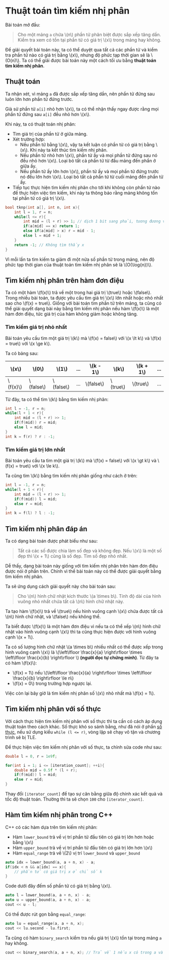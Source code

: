 # Thuật toán tìm kiếm nhị phân

Bài toán mở đầu: 

> Cho một mảng `a` chứa \\(n\\) phần tử phân biệt được sắp xếp tăng dần. Kiểm tra xem có tồn tại phần tử có giá trị \\(x\\) trong mảng hay không.

Để giải quyết bài toán này, ta có thể duyệt qua tất cả các phần tử và kiểm tra phần tử nào có giá trị bằng \\(x\\), nhưng độ phức tạp thời gian sẽ là \\(O(n)\\). Ta có thể giải được bài toán này một cách tối ưu bằng **thuật toán tìm kiếm nhị phân**.

## Thuật toán

Ta nhận xét, vì mảng `a` đã được sắp xếp tăng dần, nên phần tử đứng sau luôn lớn hơn phần tử đứng trước.

Giả sử phần tử `a[i]` nhỏ hơn \\(x\\), ta có thể nhận thấy ngay được rằng mọi phần tử đứng sau `a[i]` đều nhỏ hơn \\(x\\).

Khi này, ta có thuật toán nhị phân:
- Tìm giá trị của phần tử ở giữa mảng.
- Xét trường hợp:
	- Nếu phần tử bằng \\(x\\), vậy ta kết luận có phần tử có giá trị bằng \\(x\\). Khi này ta kết thúc tìm kiếm nhị phân. 
	- Nếu phần tử nhỏ hơn \\(x\\), phần tử ấy và mọi phần tử đứng sau nó đều nhỏ hơn \\(x\\). Loại bỏ tất cả phần tử từ đầu mảng đến phần ở giữa ấy. 
	- Nếu phần tử ấy lớn hơn \\(x\\), phần tử ấy và mọi phần tử đứng trước nó đều lớn hơn \\(x\\). Loại bỏ tất cả phần tử từ cuối mảng đến phần tử ấy. 
- Tiếp tục thực hiện tìm kiếm nhị phân cho tới khi không còn phần tử nào để thực hiện việc tìm kiếm, khi này ta thông báo rằng mảng không tồn tại phần tử có giá trị \\(x\\).

```C++
bool tknp(int a[], int n, int x){
	int l = 1, r = n;
	while(l <= r){
		int mid = (l + r) >> 1; // dịch 1 bit sang phải, tương đương với `(l + r) / 2`
		if(a[mid] == x) return 1;
		else if(a[mid] > x) r = mid - 1;
		else l = mid + 1;
	}
	return -1; // Không tìm thấy x
}
``` 

Vì mỗi lần ta tìm kiếm ta giảm đi một nửa số phần tử trong mảng, nên độ phức tạp thời gian của thuật toán tìm kiếm nhị phân sẽ là \\(O(\log{n})\\).

## Tìm kiếm nhị phân trên hàm đơn điệu

Ta có một hàm \\(f(x)\\) trả về một trong hai giá trị \\(true\\) hoặc \\(false\\). Trong nhiều bài toán, ta được yêu cầu tìm giá trị \\(x\\) lớn nhất hoặc nhỏ nhất sao cho \\(f(x) = true\\). Giống với bài toán tìm phần tử trên mảng, ta cũng có thể giải quyết dạng bài này bằng tìm kiếm nhị phân nếu hàm \\(f(x)\\) là một hàm đơn điệu, tức giá trị của hàm không giảm hoặc không tăng.

### Tìm kiếm giá trị nhỏ nhất

Bài toán yêu cầu tìm một giá trị \\(k\\) mà \\(f(x) = false\\) với \\(x \lt k\\) và \\(f(x) = true\\) với \\(x \ge k\\).

Ta có bảng sau:

|\\(x\\)|\\(0\\)|\\(1\\)|...|\\(k - 1\\)|\\(k\\)|\\(k + 1\\)|...|
|---|---|---|---|---|---|---|---|
|\\(f(x)\\)|\\(false\\)|\\(false\\)|...|\\(false\\)|\\(true\\)|\\(true\\)|...|

Từ đây, ta có thể tìm \\(k\\) bằng tìm kiếm nhị phân:

```C++
int l = -1, r = n;
while(l + 1 < r){
	int mid = (l + r) >> 1; 
	if(f(mid)) r = mid;
	else l = mid;
}
int k = f(r) ? r : -1;
```
### Tìm kiếm giá trị lớn nhất

Bài toán yêu cầu ta tìm một giá trị \\(k\\) mà \\(f(x) = false\\) với \\(x \gt k\\) và \\(f(x) = true\\) với \\(x \le k\\).

Ta cũng tìm \\(k\\) bằng tìm kiếm nhị phân giống như cách ở trên:

```C++
int l = -1, r = n;
while(l + 1 < r){
	int mid = (l + r) >> 1; 
	if(f(mid)) l = mid;
	else r = mid;
}
int k = f(l) ? l : -1;
```

## Tìm kiếm nhị phân đáp án

Ta có dạng bài toán được phát biểu như sau:

> Tất cả các số được chia làm số đẹp và không đẹp. Nếu \\(x\\) là một số đẹp thì \\(x + 1\\) cũng là số đẹp. Tìm số đẹp nhỏ nhất.

Dễ thấy, dạng bài toán này giống với tìm kiếm nhị phân trên hàm đơn điệu được nói ở phần trên. Chính vì thế bài toán này có thể được giải quyết bằng tìm kiếm nhị phân.

Ta sẽ ứng dụng cách giải quyết này cho bài toán sau:

> Cho \\(n\\) hình chữ nhật kích thước \\(a \times b\\). Tính độ dài của hình vuông nhỏ nhất chứa tất cả \\(n\\) hình chữ nhật này.

Ta tạo hàm \\(f(x)\\) trả về \\(true\\) nếu hình vuông cạnh \\(x\\) chứa được tất cả \\(n\\) hình chữ nhật, và \\(false\\) nếu không thể.

Ta biết được \\(f(x)\\) là một hàm đơn điệu vì nếu ta có thể xếp \\(n\\) hình chữ nhật vào hình vuông cạnh \\(x\\) thì ta cũng thực hiện được với hình vuông cạnh \\(x + 1\\).

Ta có số lượng hình chữ nhật \\(a \times b\\) nhiều nhất có thể được xếp trong hình vuông cạnh \\(x\\) là \\(\left\lfloor \frac{x}{a} \right\rfloor \times \left\lfloor \frac{x}{b} \right\rfloor \\) **(người đọc tự chứng minh)**. Từ đây ta có hàm \\(f(x)\\):
- \\(f(x) = 1\\) nếu \\(\left\lfloor \frac{x}{a} \right\rfloor \times \left\lfloor \frac{x}{b} \right\rfloor \le n\\)
- \\(f(x) = 0\\) trong trường hợp ngược lại.

Việc còn lại bây giờ là tìm kiếm nhị phân số \\(x\\) nhỏ nhất mà \\(f(x) = 1\\).

## Tìm kiếm nhị phân với số thực

Với cách thực hiện tìm kiếm nhị phân với số thực thì ta cần có cách áp dụng thuật toán theo cách khác. Số thực khó so sánh bằng, như đã nói ở phần [số thực](../programming/data-types.md#số-thực), nếu sử dụng kiểu `while (l <= r)`, vòng lặp sẽ chạy vô tận và chương trình sẽ bị TLE.

Để thực hiện việc tìm kiếm nhị phân với số thực, ta chỉnh sửa code như sau:

```C++
double l = 0, r = 1e9f;

for(int i = 1; i <= [iteration_count]; ++i){
	double mid = 0.5f * (l + r);
	if(f(mid)) l = mid;
	else r = mid;
}
```

Thay đổi `[iterator_count]` để tạo sự cân bằng giữa độ chính xác kết quả và tốc độ thuật toán. Thường thì ta sẽ chọn `100` cho `[iterator_count]`.

## Hàm tìm kiếm nhị phân trong C++

C++ có các hàm dựa trên tìm kiếm nhị phân:

- Hàm `lower_bound` trả về vị trí phần tử đầu tiên có giá trị lớn hơn hoặc bằng \\(x\\)
- Hàm `upper_bound` trả về vị trí phần tử đầu tiên có giá trị lớn hơn \\(x\\)
- Hàm `equal_range` trả về \\(2\\) vị trí `lower_bound` và `upper_bound`

```C++
auto idx = lower_bound(a, a + n, x) - a;
if(idx < n && a[idx] == x){
	// phần tử có giá trị x ở chỉ số k
}
```

Code dưới đây đếm số phần tử có giá trị bằng \\(x\\).

```C++
auto l = lower_bound(a, a + n, x) - a;
auto u = upper_bound(a, a + n, x) - a;
cout << u - l;
```

Có thể được rút gọn bằng `equal_range`:

```C++
auto lu = equal_range(a, a + n, x);
cout << lu.second - lu.first;
```

Ta cũng có hàm `binary_search` kiểm tra nếu giá trị \\(x\\) tồn tại trong mảng `a` hay không.

```C++
cout << binary_search(a, a + n, x); // Trả về 1 nếu x có trong a và 0 nếu ngược lại
```